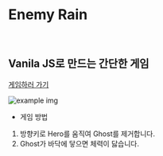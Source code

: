 # Enemy Rain
<br />

## Vanila JS로 만드는 간단한 게임

<a href='https://skh417.github.io/enemy-rain/html/enemy%20rain.html' target="_blank">게임하러 가기</a>

<img src="../img/example.png" alt="example img"/>

- 게임 방법
1. 방향키로 Hero를 움직여 Ghost를 제거합니다.
2. Ghost가 바닥에 닿으면 체력이 닳습니다.
